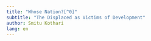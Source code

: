 ```yaml
---
title: "Whose Nation?[^0]"
subtitle: "The Displaced as Victims of Development"
author: Smitu Kothari
lang: en
---
```


[^0]: This paper was presented at a workshop on
"Displacement and Resettlement", held at the
Delhi School of Economics on January 21--23, 1995.
I am grateful for the comments received
at the Workshop on 'Displacement and
Resettlement: Towards a National Policy,'
organised by the Centre for Development
Economics in Delhi from January 21--23, 1995
where this paper was first presented. I am also
grateful for the personal comments of Usha
Ramanathan, K G Kannabiran and Jean Dreze.
Finally, I would like to express my deep gratitude
to the several mass movements which I have had
the privilege of interacting with and whose
struggles have given me many of the insights
presented here.
